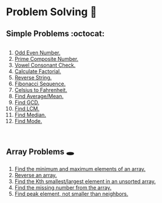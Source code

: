 # **Problem Solving** :memo:

## **Simple Problems** :octocat:

<div style="overflow-y: scroll; height: 250px; scroll-behavior: smooth;">

1. [Odd Even Number.](./Simple-Problem/odd_even.py)
2. [Prime Composite Number.](./Simple-Problem/prime_composite.py)
3. [Vowel Consonant Check.](./Simple-Problem/vowel_consonant.py)
4. [Calculate Factorial.](./Simple-Problem/calculate_factorial.py)
5. [Reverse String.](./Simple-Problem/reverse_string.py)
6. [Fibonacci Sequence.](./Simple-Problem/fibonacci_sequence.py)
7. [Celsius to Fahrenheit.](./Simple-Problem/celsius_to_fahrenheit.py)
8. [Find Average/Mean.](./Simple-Problem/find_average.py)
9. [Find GCD.]()
10. [Find LCM.]()
11. [Find Median.]()
12. [Find Mode.]()

</div>

## **Array Problems** :hole:

1. [Find the minimum and maximum elements of an array.](./Array-Problems/min_max_from_array.py)
2. [Reverse an array.](./Array-Problems/reverse_array.py)
3. [Find the Kth smallest/largest element in an unsorted array.](./Array-Problems/find_the_kth_smallest_largest_element.py)
4. [Find the missing number from the array.]()
15. [Find peak element, not smaller than neighbors.](https://www.geeksforgeeks.org/find-a-peak-in-a-given-array/)
